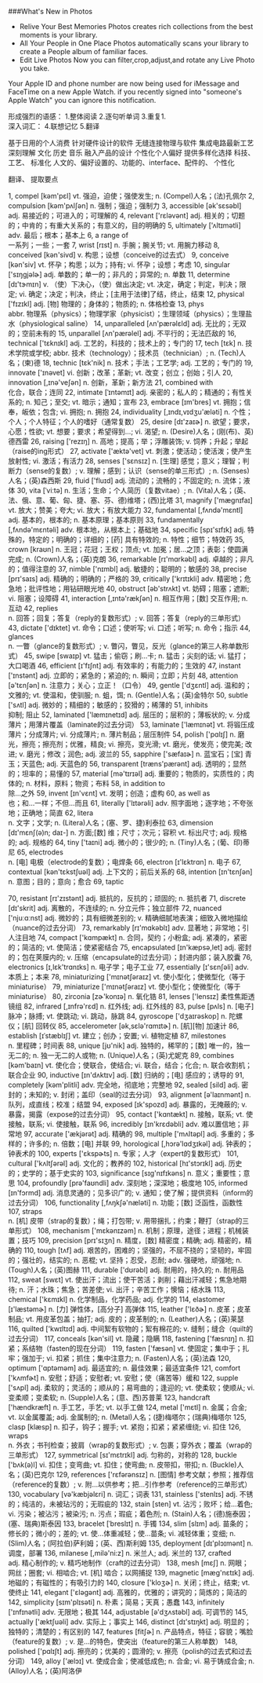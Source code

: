 




###What's New in Photos
- Relive Your Best Memories
Photos creates rich collections from the best moments is your library.
- All Your People in One Place
Photos automatically scans your library to create a People album of familiar faces.
- Edit Live Photos
Now you can filter,crop,adjust,and rotate any Live Photo you take.


Your Apple ID and phone number are now being used for iMessage and FaceTime on a new Apple Watch.
if you recently signed into "someone's Apple Watch" you can ignore this notification.


形成强烈的语感：
1.整体阅读
2.逐句听单词
3.重复1.  
深入词汇：
4.联想记忆
5.翻译

基于日用的个人消费
针对硬件设计的软件  无缝连接物理与软件    集成电路最新工艺  
深刻理解 文化 历史  音乐  融入产品的设计
个性化个人偏好   提供多样化选择
科技、工艺、  标准化
人文的、偏好设置的、功能的、interface、配件的、 个性化

翻译、 提取要点




1, compel  [kəm'pɛl]
vt. 强迫，迫使；强使发生;
n. (Compel)人名；(法)孔佩尔
2, compulsion  [kəm'pʌlʃən]
n. 强制；强迫；强制力
3, accessible  [ək'sɛsəbl]
adj. 易接近的；可进入的；可理解的
4, relevant  ['rɛləvənt]
adj. 相关的；切题的；中肯的；有重大关系的；有意义的，目的明确的
5, ultimately  ['ʌltɪmətli]
adv. 最后；根本；基本上
6, a range of  
一系列；一些；一套
7, wrist  [rɪst]
n. 手腕；腕关节;
vt. 用腕力移动
8, conceived  [kən'sivd]
v. 构思；设想（conceive的过去式）
9, conceive  [kən'siv]
vt. 怀孕；构思；以为；持有;
vi. 怀孕；设想；考虑
10, singular  ['sɪŋɡjəlɚ]
adj. 单数的；单一的；非凡的；异常的;
n. 单数
11, determine  [dɪ'tɝmɪn]
v. （使）下决心，（使）做出决定;
vt. 决定，确定；判定，判决；限定;
vi. 确定；决定；判决，终止；[主用于法律]了结，终止，结束
12, physical  ['fɪzɪkl]
adj. [物] 物理的；身体的；物质的;
n. 体格检查
13, phys  
abbr. 物理系（physics）；物理学家（physicist）；生理领域（physics）；生理盐水（physiological saline）
14, unparalleled  [ʌn'pærəlɛld]
adj. 无比的；无双的；空前未有的
15, unparallel  [ʌn'pærəlel]
adj. 不平行的；无法匹敌的
16, technical  ['tɛknɪkl]
adj. 工艺的，科技的；技术上的；专门的
17, tech  [tɛk]
n. 技术学院或学校;
abbr. 技术（technology）；技术员（technician）;
n. (Tech)人名；(柬)德
18, technic  [tɛk'nik]
n. 技术；手法；工艺学;
adj. 工艺的；专门的
19, innovate  ['ɪnəvet]
vi. 创新；改革；革新;
vt. 改变；创立；创始；引人
20, innovation  [,ɪnə'veʃən]
n. 创新，革新；新方法
21, combined with  
化合，联合；连同
22, intimate  [ˈɪntəmɪt]
adj. 亲密的；私人的；精通的；有性关系的;
n. 知己；至交;
vt. 暗示；通知；宣布
23, embrace  [ɪm'bres]
vt. 拥抱；信奉，皈依；包含;
vi. 拥抱;
n. 拥抱
24, individuality  [,ɪndɪ,vɪdʒu'æləti]
n. 个性；个人；个人特征；个人的嗜好（通常复数）
25, desire  [dɪ'zaɪɚ]
n. 欲望；要求，心愿；性欲;
vt. 想要；要求；希望得到…;
vi. 渴望;
n. (Desire)人名；(刚(布)、英)德西雷
26, raising  ['rezɪŋ]
n. 高地；提高；举；浮雕装饰;
v. 饲养；升起；举起（raise的ing形式）
27, activate  ['æktə'vet]
vt. 刺激；使活动；使活泼；使产生放射性;
vi. 激活；有活力
28, senses  ['sɛnsɪz]
n. [生理] 感觉；意义；理智；判断力（sense的复数）;
v. 理解；感到；认识（sense的单三形式）;
n. (Senses)人名；(英)森西斯
29, fluid  ['fluɪd]
adj. 流动的；流畅的；不固定的;
n. 流体；液体
30, vita  [ˈviːtə]
n. 生活；生命；个人简历（复数vitae）;
n. (Vita)人名；(英、法、俄、意、葡、匈、捷、塞、芬、德)维塔；(西)比塔
31, magnify  ['mæɡnɪfaɪ]
vt. 放大；赞美；夸大;
vi. 放大；有放大能力
32, fundamental  [,fʌndə'mɛntl]
adj. 基本的，根本的;
n. 基本原理；基本原则
33, fundamentally  [,fʌndə'mɛntəli]
adv. 根本地，从根本上；基础地
34, specific  [spɪ'sɪfɪk]
adj. 特殊的，特定的；明确的；详细的；[药] 具有特效的;
n. 特性；细节；特效药
35, crown  [kraʊn]
n. 王冠；花冠；王权；顶点;
vt. 加冕；居…之顶；表彰；使圆满完成;
n. (Crown)人名；(英)克朗
36, remarkable  [rɪ'mɑrkəbl]
adj. 卓越的；非凡的；值得注意的
37, nimble  ['nɪmbl]
adj. 敏捷的；聪明的；敏感的
38, precise  [prɪ'saɪs]
adj. 精确的；明确的；严格的
39, critically  ['krɪtɪkli]
adv. 精密地；危急地；批评性地；用钻研眼光地
40, obstruct  [əb'strʌkt]
vt. 妨碍；阻塞；遮断;
vi. 阻塞；设障碍
41, interaction  [,ɪntə'rækʃən]
n. 相互作用；[数] 交互作用;
n. 互动
42, replies  
n. 回答；回复；答复（reply的复数形式）;
v. 回答；答复（reply的三单形式）
43, dictate  ['dɪktet]
vt. 命令；口述；使听写;
vi. 口述；听写;
n. 命令；指示
44, glances  
n. 一瞥（glance的复数形式）;
v. 瞥闪，瞥见，反光（glance的第三人称单数形式）
45, swipe  [swaɪp]
vt. 猛击；偷窃；刷…卡;
n. 猛击；尖刻的话;
vi. 猛打；大口喝酒
46, efficient  [ɪ'fɪʃnt]
adj. 有效率的；有能力的；生效的
47, instant  ['ɪnstənt]
adj. 立即的；紧急的；紧迫的;
n. 瞬间；立即；片刻
48, attention  [ə'tɛnʃən]
n. 注意力；关心；立正！（口令）
49, gentle  ['dʒɛntl]
adj. 温和的；文雅的;
vt. 使温和，使驯服;
n. 蛆，饵;
n. (Gentle)人名；(英)金特尔
50, subtle  ['sʌtl]
adj. 微妙的；精细的；敏感的；狡猾的；稀薄的
51, inhibits  
抑制;
阻止
52, laminated  ['læmɪnetɪd]
adj. 层压的；层积的；薄板状的;
v. 分成薄片；用薄片覆盖（laminate的过去分词）
53, laminate  ['læmɪnət]
vt. 将锻压成薄片；分成薄片;
vi. 分成薄片;
n. 薄片制品；层压制件
54, polish  ['pɑlɪʃ]
n. 磨光，擦亮；擦亮剂；优雅，精良;
vi. 擦亮，变光滑;
vt. 磨光，使发亮；使完美; 改进;
v. 磨光；修改；润色;
adj. 波兰的
55, sapphire  ['sæfaɪɚ]
n. 蓝宝石；[宝] 青玉；天蓝色;
adj. 天蓝色的
56, transparent  [træns'pærənt]
adj. 透明的；显然的；坦率的；易懂的
57, material  [mə'tɪrɪəl]
adj. 重要的；物质的，实质性的；肉体的;
n. 材料，原料；物资；布料
58, in addition to  
除…之外
59, invent  [ɪn'vɛnt]
vt. 发明；创造；虚构
60, as well as  
也；和…一样；不但…而且
61, literally  ['lɪtərəli]
adv. 照字面地；逐字地；不夸张地；正确地；简直
62, litera  
n. 文字；文学;
n. (Litera)人名；(塞、罗、捷)利泰拉
63, dimension  [dɪ'mɛnʃ(ə)n; daɪ-]
n. 方面;[数] 维；尺寸；次元；容积 vt. 标出尺寸;
adj. 规格的;
adj. 规格的
64, tiny  ['taɪni]
adj. 微小的；很少的;
n. (Tiny)人名；(葡、印)蒂尼
65, electrodes  
n. [电] 电极（electrode的复数）；电焊条
66, electron  [ɪ'lɛktrɑn]
n. 电子
67, contextual  [kən'tɛkstʃuəl]
adj. 上下文的；前后关系的
68, intention  [ɪn'tɛnʃən]
n. 意图；目的；意向；愈合
69, taptic  

70, resistant  [rɪ'zɪstənt]
adj. 抵抗的，反抗的；顽固的;
n. 抵抗者
71, discrete  [dɪ'skrit]
adj. 离散的，不连续的;
n. 分立元件；独立部件
72, nuanced  ['njuːɑːnst]
adj. 微妙的；具有细微差别的;
v. 精确细腻地表演；细致入微地描绘（nuance的过去分词）
73, remarkably  [rɪ'mɑkəblɪ]
adv. 显著地；非常地；引人注目地
74, compact  ['kɑmpækt]
n. 合同，契约；小粉盒;
adj. 紧凑的，紧密的；简洁的;
vt. 使简洁；使紧密结合
75, encapsulated  [ɪn'kæpsə,let]
adj. 密封的；包在荚膜内的;
v. 压缩（encapsulate的过去分词）；封进内部；装入胶囊
76, electronics  [ɪ,lɛk'trɑnɪks]
n. 电子学；电子工业
77, essentially  [ɪ'sɛnʃəli]
adv. 本质上；本来
78, miniaturizing  ['mɪnətʃəraɪz]
vt. 使小型化；使微型化（等于miniaturise）
79, miniaturize  ['mɪnətʃəraɪz]
vt. 使小型化；使微型化（等于miniaturise）
80, zirconia  [zɚ'konɪə]
n. 氧化锆
81, lenses  ['lensɪz]
柔性焦距透镜组
82, infrared  [,ɪnfrə'rɛd]
n. 红外线;
adj. 红外线的
83, pulse  [pʌls]
n. [电子] 脉冲；脉搏;
vt. 使跳动;
vi. 跳动，脉跳
84, gyroscope  ['dʒaɪrəskop]
n. 陀螺仪；[航] 回转仪
85, accelerometer  [ək,sɛlə'rɑmɪtɚ]
n. [航][物] 加速计
86, establish  [ɪˈstæblɪʃ]
vt. 建立；创办；安置;
vi. 植物定植
87, milestones  
n. 里程碑；时间表
88, unique  [jʊ'nik]
adj. 独特的，稀罕的；[数] 唯一的，独一无二的;
n. 独一无二的人或物;
n. (Unique)人名；(英)尤妮克
89, combines  [kəm'baɪn]
vt. 使化合；使联合，使结合;
vi. 联合，结合；化合;
n. 联合收割机；联合企业
90, inductive  [ɪn'dʌktɪv]
adj. [数] 归纳的；[电] 感应的；诱导的
91, completely  [kəm'plitli]
adv. 完全地，彻底地；完整地
92, sealed  [sild]
adj. 密封的；未知的;
v. 封闭；盖印（seal的过去分词）
93, alignment  [ə'laɪnmənt]
n. 队列，成直线；校准；结盟
94, exposed  [ɪk'spozd]
adj. 暴露的，无掩蔽的;
v. 暴露，揭露（expose的过去分词）
95, contact  ['kɑntækt]
n. 接触，联系;
vt. 使接触，联系;
vi. 使接触，联系
96, incredibly  [ɪn'krɛdəbli]
adv. 难以置信地；非常地
97, accurate  ['ækjərət]
adj. 精确的
98, multiple  ['mʌltəpl]
adj. 多重的；多样的；许多的;
n. 倍数；[电] 并联
99, horological  [,hɔrə'lɑdʒɪkəl]
adj. 钟表的；钟表术的
100, experts  ['ɛkspɚts]
n. 专家；人才（expert的复数形式）
101, cultural  ['kʌltʃərəl]
adj. 文化的；教养的
102, historical  [hɪ'stɔrɪkl]
adj. 历史的；史学的；基于史实的
103, significance  [sɪɡ'nɪfɪkəns]
n. 意义；重要性；意思
104, profoundly  [prə'faʊndli]
adv. 深刻地；深深地；极度地
105, informed  [ɪn'fɔrmd]
adj. 消息灵通的；见多识广的;
v. 通知；使了解；提供资料（inform的过去分词）
106, functionality  [,fʌŋkʃə'næləti]
n. 功能；[数] 泛函性，函数性
107, straps  
n. [机] 皮带（strap的复数）；绳；打包带;
v. 用带捆扎；约束；鞭打（strap的三单形式）
108, mechanism  ['mɛkənɪzəm]
n. 机制；原理，途径；进程；机械装置；技巧
109, precision  [prɪ'sɪʒn]
n. 精度，[数] 精密度；精确;
adj. 精密的，精确的
110, tough  [tʌf]
adj. 艰苦的，困难的；坚强的，不屈不挠的；坚韧的，牢固的；强壮的，结实的;
n. 恶棍;
vt. 坚持；忍受，忍耐;
adv. 强硬地，顽强地;
n. (Tough)人名；(英)图赫
111, durable  ['dʊrəbl]
adj. 耐用的，持久的;
n. 耐用品
112, sweat  [swɛt]
vt. 使出汗；流出；使干苦活；剥削；藉出汗减轻；焦急地期待;
n. 汗；水珠；焦急；苦差使;
vi. 出汗；辛苦工作；懊恼；结水珠
113, chemical  ['kɛmɪkl]
n. 化学制品，化学药品;
adj. 化学的
114, elastomer  [ɪ'læstəmɚ]
n. [力] 弹性体，[高分子] 高弹体
115, leather  ['lɛðɚ]
n. 皮革；皮革制品;
vt. 用皮革包盖；抽打;
adj. 皮的；皮革制的;
n. (Leather)人名；(英)莱瑟
116, quilted  ['kwɪltɪd]
adj. 中间絮有软物的；絮有棉花的;
v. 缝制；缝合（quilt的过去分词）
117, conceals  [kən'sil]
vt. 隐藏；隐瞒
118, fastening  ['fæsnɪŋ]
n. 扣紧；系结物（fasten的现在分词）
119, fasten  ['fæsən]
vt. 使固定；集中于；扎牢；强加于;
vi. 扣紧；抓住；集中注意力;
n. (Fasten)人名；(英)法森
120, optimum  ['ɑptəməm]
adj. 最适宜的;
n. 最佳效果；最适宜条件
121, comfort  ['kʌmfɚt]
n. 安慰；舒适；安慰者;
vt. 安慰；使（痛苦等）缓和
122, supple  ['sʌpl]
adj. 柔软的；灵活的；顺从的；易弯曲的；逢迎的;
vt. 使柔软；使顺从;
vi. 变柔顺；变柔软;
n. (Supple)人名；(意、西)苏普莱
123, handcraft  ['hændkræft]
n. 手工艺，手艺;
vt. 以手工做
124, metal  ['mɛtl]
n. 金属；合金;
vt. 以金属覆盖;
adj. 金属制的;
n. (Metal)人名；(捷)梅塔尔；(瑞典)梅塔尔
125, clasp  [klæsp]
n. 扣子，钩子；握手;
vt. 紧抱；扣紧；紧紧缠绕;
vi. 扣住
126, wraps  
n. 外衣；书刊检查；披肩（wrap的复数形式）;
v. 包裹；穿外衣；覆盖（wrap的三单形式）
127, symmetrical  [sɪ'mɛtrɪkl]
adj. 匀称的，对称的
128, buckle  ['bʌk(ə)l]
vi. 扣住；变弯曲;
vt. 扣住；使弯曲;
n. 皮带扣，带扣;
n. (Buckle)人名；(英)巴克尔
129, references  ['rɛfərənsɪz]
n. [图情] 参考文献；参照；推荐信（reference的复数）;
v. 附…以供参考；把…引作参考（reference的三单形式）
130, vocabulary  [və'kæbjəlɛri]
n. 词汇；词表
131, stainless  ['stenlɪs]
adj. 不锈的；纯洁的，未被玷污的；无瑕疵的
132, stain  [sten]
vt. 沾污；败坏；给…着色;
vi. 污染；被沾污；被染污;
n. 污点；瑕疵；着色剂;
n. (Stain)人名；(德)施泰因；(塞、瑞典)斯泰因
133, bracelet  [ˈbreslɪt]
n. 手镯
134, slim  [slɪm]
adj. 苗条的；修长的；微小的；差的;
vt. 使…体重减轻；使…苗条;
vi. 减轻体重；变细;
n. (Slim)人名；(阿拉伯)萨利姆；(英、西)斯利姆
135, deployment  [dɪ'plɔɪmənt]
n. 调度，部署
136, milanese  [,milə'ni:z]
n. 米兰人;
adj. 米兰的
137, crafted  
adj. 精心制作的;
v. 精巧地制作（craft的过去分词）
138, mesh  [mɛʃ]
n. 网眼；网丝；圈套;
vi. 相啮合;
vt. [机] 啮合；以网捕捉
139, magnetic  [mæg'nɛtɪk]
adj. 地磁的；有磁性的；有吸引力的
140, closure  ['kloʒɚ]
n. 关闭；终止，结束;
vt. 使终止
141, elegant  ['ɛləgənt]
adj. 高雅的，优雅的；讲究的；简炼的；简洁的
142, simplicity  [sɪm'plɪsəti]
n. 朴素；简易；天真；愚蠢
143, infinitely  ['ɪnfɪnətli]
adv. 无限地；极其
144, adjustable  [ə'dʒʌstəbl]
adj. 可调节的
145, actually  ['æktʃuəli]
adv. 实际上；事实上
146, distinct  [dɪ'stɪŋkt]
adj. 明显的；独特的；清楚的；有区别的
147, features  [fitʃɚ]
n. 产品特点，特征；容貌；嘴脸（feature的复数）;
v. 是…的特色，使突出（feature的第三人称单数）
148, polished  ['pɑlɪʃt]
adj. 擦亮的；优美的；圆滑的;
v. 擦亮（polish的过去式和过去分词）
149, alloy  ['ælɔɪ]
vt. 使成合金；使减低成色;
n. 合金;
vi. 易于铸成合金;
n. (Alloy)人名；(英)阿洛伊
